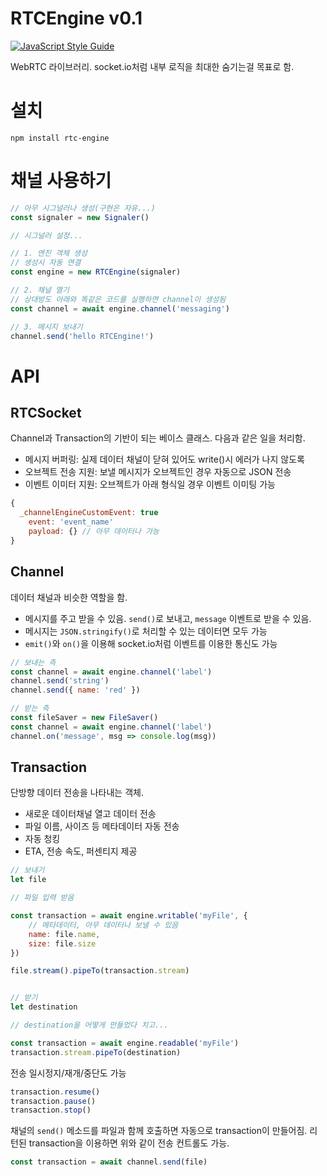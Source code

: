 # RTCEngine v0.1

[![JavaScript Style Guide](https://cdn.rawgit.com/standard/standard/master/badge.svg)](https://github.com/standard/standard)

WebRTC 라이브러리. socket.io처럼 내부 로직을 최대한 숨기는걸 목표로 함.

# 설치
```
npm install rtc-engine
```

# 채널 사용하기

```javascript
// 아무 시그널러나 생성(구현은 자유...)
const signaler = new Signaler()

// 시그널러 설정...

// 1. 엔진 객체 생성
// 생성시 자동 연결
const engine = new RTCEngine(signaler)

// 2. 채널 열기
// 상대방도 아래와 똑같은 코드를 실행하면 channel이 생성됨
const channel = await engine.channel('messaging')

// 3. 메시지 보내기
channel.send('hello RTCEngine!')
```

# API

## RTCSocket

Channel과 Transaction의 기반이 되는 베이스 클래스. 다음과 같은 일을 처리함.

- 메시지 버퍼링: 실제 데이터 채널이 닫혀 있어도 write()시 에러가 나지 않도록
- 오브젝트 전송 지원: 보낼 메시지가 오브젝트인 경우 자동으로 JSON 전송
- 이벤트 이미터 지원: 오브젝트가 아래 형식일 경우 이벤트 이미팅 가능

```jsx
{
  _channelEngineCustomEvent: true
	event: 'event_name'
	payload: {} // 아무 데이터나 가능 
}
```

## Channel

데이터 채널과 비슷한 역할을 함.
- 메시지를 주고 받을 수 있음. `send()`로 보내고, `message` 이벤트로 받을 수 있음.
- 메시지는 `JSON.stringify()`로 처리할 수 있는 데이터면 모두 가능
- `emit()`와 `on()`을 이용해 socket.io처럼 이벤트를 이용한 통신도 가능 

```jsx
// 보내는 측
const channel = await engine.channel('label')
channel.send('string')
channel.send({ name: 'red' })

// 받는 측
const fileSaver = new FileSaver()
const channel = await engine.channel('label')
channel.on('message', msg => console.log(msg))
```

## Transaction

단방향 데이터 전송을 나타내는 객체.

- 새로운 데이터채널 열고 데이터 전송
- 파일 이름, 사이즈 등 메타데이터 자동 전송
- 자동 청킹
- ETA, 전송 속도, 퍼센티지 제공

```jsx
// 보내기
let file

// 파일 입력 받음

const transaction = await engine.writable('myFile', {
    // 메타데이터, 아무 데이터나 보낼 수 있음
    name: file.name,
    size: file.size
})

file.stream().pipeTo(transaction.stream)


// 받기
let destination

// destination을 어떻게 만들었다 치고...

const transaction = await engine.readable('myFile')
transaction.stream.pipeTo(destination)
```

전송 일시정지/재개/중단도 가능
```jsx
transaction.resume()
transaction.pause()
transaction.stop()
```

채널의 `send()` 메소드를 파일과 함께 호출하면 자동으로 transaction이 만들어짐. 리턴된 transaction을 이용하면 위와 같이 전송 컨트롤도 가능.

```javascript
const transaction = await channel.send(file)
```